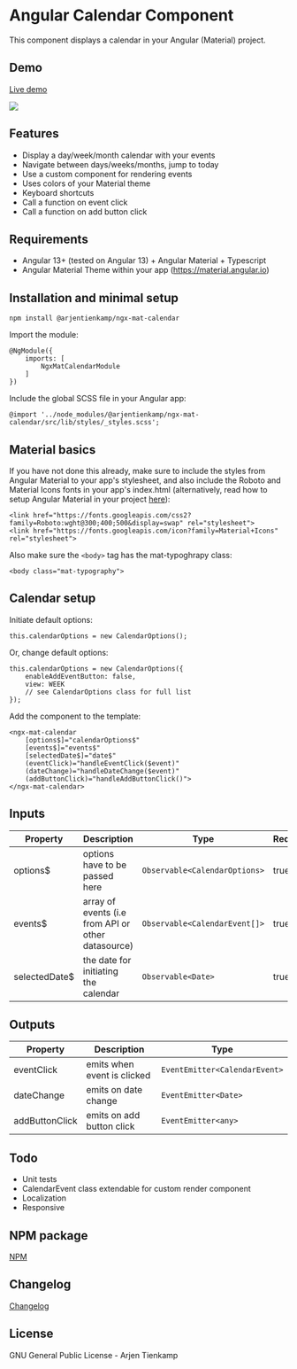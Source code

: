 # Angular Calendar Component

This component displays a calendar in your Angular (Material) project. 

## Demo
[Live demo](https://arjentienkamp.github.io/ngx-mat-calendar/demo/)

![](http://www.arjentienkamp.com/ngx-mat-calendar/gif-example-1.gif)

## Features
- Display a day/week/month calendar with your events
- Navigate between days/weeks/months, jump to today
- Use a custom component for rendering events
- Uses colors of your Material theme
- Keyboard shortcuts
- Call a function on event click
- Call a function on add button click

## Requirements
- Angular 13+ (tested on Angular 13) + Angular Material + Typescript
- Angular Material Theme within your app (https://material.angular.io)

## Installation and minimal setup
```
npm install @arjentienkamp/ngx-mat-calendar
```

Import the module:
```
@NgModule({
    imports: [
        NgxMatCalendarModule
    ]
})
```

Include the global SCSS file in your Angular app:
```
@import '../node_modules/@arjentienkamp/ngx-mat-calendar/src/lib/styles/_styles.scss';
```

## Material basics

If you have not done this already, make sure to include the styles from Angular Material to your app's stylesheet, and also include the Roboto and Material Icons fonts in your app's index.html (alternatively, read how to setup Angular Material in your project [here](https://material.angular.io/guide/getting-started)):
```
<link href="https://fonts.googleapis.com/css2?family=Roboto:wght@300;400;500&display=swap" rel="stylesheet">
<link href="https://fonts.googleapis.com/icon?family=Material+Icons" rel="stylesheet">
```

Also make sure the `<body>` tag has the mat-typoghrapy class: 
```
<body class="mat-typography">
```

## Calendar setup
Initiate default options:
```
this.calendarOptions = new CalendarOptions();
```

Or, change default options:
```
this.calendarOptions = new CalendarOptions({
    enableAddEventButton: false,
    view: WEEK
    // see CalendarOptions class for full list
});
```

Add the component to the template:

```
<ngx-mat-calendar
    [options$]="calendarOptions$"
    [events$]="events$"
    [selectedDate$]="date$"
    (eventClick)="handleEventClick($event)"
    (dateChange)="handleDateChange($event)"
    (addButtonClick)="handleAddButtonClick()">
</ngx-mat-calendar>
```

## Inputs
| Property        | Description                                         | Type                            | Required |
|-----------------|-----------------------------------------------------|---------------------------------|----------|
| options$        | options have to be passed here                      | `Observable<CalendarOptions>`   | true     |
| events$         | array of events (i.e from API or other datasource)  | `Observable<CalendarEvent[]>`   | true     |
| selectedDate$   | the date for initiating the calendar                | `Observable<Date>`              | true     |

## Outputs
| Property        | Description                                         | Type                          |
|-----------------|-----------------------------------------------------|-------------------------------|
| eventClick      | emits when event is clicked                         | `EventEmitter<CalendarEvent>` |
| dateChange      | emits on date change                                | `EventEmitter<Date>`          |
| addButtonClick  | emits on add button click                           | `EventEmitter<any>`           |

## Todo
- Unit tests
- CalendarEvent class extendable for custom render component
- Localization
- Responsive

## NPM package
[NPM](https://www.npmjs.com/package/@arjentienkamp/ngx-mat-calendar)

## Changelog
[Changelog](https://github.com/arjentienkamp/ngx-mat-calendar/blob/main/changelog.md)

## License
GNU General Public License - Arjen Tienkamp